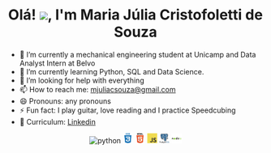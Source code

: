 <!--### Olá! 👋
-->

<h1 align="center">Olá! <img src="https://raw.githubusercontent.com/kaueMarques/kaueMarques/master/hi.gif" width="30px">, I'm Maria Júlia Cristofoletti de Souza</h1>
<!-- <h3 align="center">I'm starting to program, looking for new experiences</h3>  -->


- 🔭 I’m currently a mechanical engineering student at Unicamp and Data Analyst Intern at Belvo
- 🌱 I’m currently learning Python, SQL and Data Science.
- 🤔 I’m looking for help with everything 
- 📫 How to reach me: mjuliacsouza@gmail.com
- 😄 Pronouns: any pronouns 
- ⚡ Fun fact: I play guitar, love reading and I practice Speedcubing 
- 🧾 Curriculum: <a href="https://www.linkedin.com/in/maria-júlia-cristofoletti-de-souza-3aaa82207/">Linkedin</a>

<!-- 
- 💬 Ask me about my journey
- 👯 I’m looking to collaborate on anything
-->

<p align="center">
<!-- <img src="https://raw.githubusercontent.com/devicons/devicon/master/icons/react/react-original-wordmark.svg" alt="react" width="20" height="20"/> -->
<img src="https://seeklogo.com/images/P/python-logo-A32636CAA3-seeklogo.com.png" alt="python"  width="20" height="20"/>
<img src="https://raw.githubusercontent.com/devicons/devicon/master/icons/css3/css3-plain-wordmark.svg" alt="css3"  width="20" height="20"/>
<img src="https://raw.githubusercontent.com/devicons/devicon/master/icons/html5/html5-original-wordmark.svg" alt="html5"  width="20" height="20"/>
<img src="https://raw.githubusercontent.com/devicons/devicon/master/icons/javascript/javascript-original.svg" alt="javascript" width="20" height="20"/>
<img src="https://raw.githubusercontent.com/devicons/devicon/master/icons/postgresql/postgresql-original-wordmark.svg" alt="postgresql" width="20" height="20"/>
<img src="https://raw.githubusercontent.com/devicons/devicon/master/icons/nodejs/nodejs-original-wordmark.svg" alt="nodejs" width="20" height="20"/></p><p align="center"> 
</p>



<!-- 
### Formação:
<p>
  <img src="https://upload.wikimedia.org/wikipedia/pt/thumb/b/b2/UNICAMP_logo.svg/1200px-UNICAMP_logo.svg.png" style="width:100px;height:100px;">
  <img src="https://www.fem.unicamp.br/images/LogoFEM/FEM_vertical2d.png" style="width:100px;height:100px;">
  <img src="https://static.wixstatic.com/media/71a94f_c273c5df0225424aa3b52d1c7d20b847~mv2.png/v1/fill/w_140,h_90,al_c,q_85,usm_0.66_1.00_0.01/VAI_Academy_op%C3%A7%C3%A3oF-72.webp" style="width:150px;height:100px;">
  <img src="https://24x7comunicacao.com.br/wp-content/uploads/2016/04/ebac-brazil_logo_black_port.jpg" style="width:100px;height:100px;"> 
  <img src="https://media-exp1.licdn.com/dms/image/C4E0BAQERyNzgDD_7jw/company-logo_200_200/0/1604087527503?e=2159024400&v=beta&t=0ibfvcTK7uTvkp8Ju5qzBKWC5y8jkWbem9ZDj78zOcc" style="width:100px;height:100px;"> 
  
  
</p>
-->
